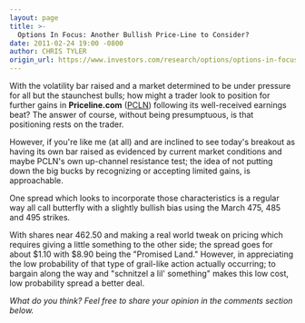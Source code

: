 ```yaml
---
layout: page
title: >-
  Options In Focus: Another Bullish Price-Line to Consider?
date: 2011-02-24 19:00 -0800
author: CHRIS TYLER
origin_url: https://www.investors.com/research/options/options-in-focus-another-bullish-price-line-to-consider/
---
```






With the volatility bar raised and a market determined to be under pressure for all but the staunchest bulls; how might a trader look to position for further gains in **Priceline.com**  ([PCLN](https://research.investors.com/quote.aspx?symbol=PCLN)) following its well-received earnings beat? The answer of course, without being presumptuous, is that positioning rests on the trader. 

  

However, if you're like me (at all) and are inclined to see today's breakout as having its own bar raised as evidenced by current market conditions and maybe PCLN's own up-channel resistance test; the idea of not putting down the big bucks by recognizing or accepting limited gains, is approachable. 

  

One spread which looks to incorporate those characteristics is a regular way all call butterfly with a slightly bullish bias using the March 475, 485 and 495 strikes.

  

  

With shares near 462.50 and making a real world tweak on pricing which requires giving a little something to the other side; the spread goes for about $1.10 with $8.90 being the "Promised Land." However, in appreciating the low probability of that type of grail-like action actually occurring; to bargain along the way and "schnitzel a lil' something" makes this low cost, low probability spread a better deal. 

  

*What do you think? Feel free to share your opinion in the comments section below.*




